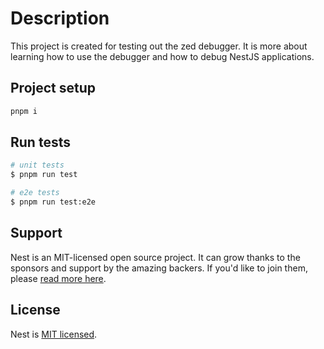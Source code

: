 # Description

This project is created for testing out the zed debugger. It is more about learning how to use the debugger and how to debug NestJS applications.

## Project setup

```bash
pnpm i
```

## Run tests

```bash
# unit tests
$ pnpm run test

# e2e tests
$ pnpm run test:e2e

```

## Support

Nest is an MIT-licensed open source project. It can grow thanks to the sponsors and support by the amazing backers. If you'd like to join them, please [read more here](https://docs.nestjs.com/support).

## License

Nest is [MIT licensed](https://github.com/nestjs/nest/blob/master/LICENSE).
